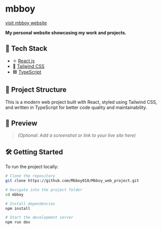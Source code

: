 # mbboy

[visit mbboy website](https://mbboykrg.web.app/)


**My personal website showcasing my work and projects.**

## 🚀 Tech Stack

- ⚛️ [React.js](https://reactjs.org/)
- 🎨 [Tailwind CSS](https://tailwindcss.com/)
- 🟦 [TypeScript](https://www.typescriptlang.org/)

## 📂 Project Structure

This is a modern web project built with React, styled using Tailwind CSS, and written in TypeScript for better code quality and maintainability.

## 📸 Preview

> *(Optional: Add a screenshot or link to your live site here)*

## 🛠️ Getting Started

To run the project locally:

```bash
# Clone the repository
git clone https://github.com/Mbboy010/Mbboy_web_project.git

# Navigate into the project folder
cd mbboy

# Install dependencies
npm install

# Start the development server
npm run dev
